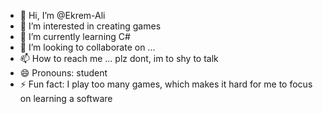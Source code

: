 - 👋 Hi, I’m @Ekrem-Ali
- 👀 I’m interested in creating games
- 🌱 I’m currently learning C#
- 💞️ I’m looking to collaborate on ...
- 📫 How to reach me ... plz dont, im to shy to talk
- 😄 Pronouns: student
- ⚡ Fun fact: I play too many games, which makes it hard for me to focus on learning a software

<!---
Ekrem-Ali/Ekrem-Ali is a ✨ special ✨ repository because its `README.md` (this file) appears on your GitHub profile.
You can click the Preview link to take a look at your changes.
--->
